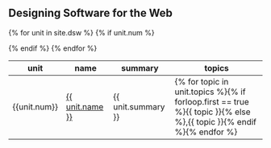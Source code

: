   <h2>Designing Software for the Web</h2>

  <table>
    <thead>
  <tr><th>unit</th><th>name</th><th>summary</th><th>topics</th></tr>
  </thead>

<tbody>

{% for unit in site.dsw %}
{% if unit.num  %} <!-- avoids including index.md in list -->
  <tr>
     <td class="unit_num">{{unit.num}}</td>
     <td class="unit_name"><a href="{{unit.url}}">{{ unit.name }}</a></td>
     <td class="unit_summary">{{ unit.summary }}</a></td>
     <td class="unit_topics">{% for topic in unit.topics %}{% if forloop.first == true %}{{ topic }}{% else %},{{ topic }}{% endif %}{% endfor %}</td>
   </tr>

{% endif %} <!-- if unit.num -->
{% endfor %} <!-- for unit in site.dsw -->
  </tbody>
  </table>
